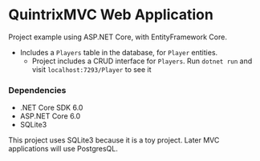 # QuintrixMVC Web Application

Project example using ASP.NET Core, with EntityFramework Core.

 - Includes a `Players` table in the database, for `Player` entities.
   - Project includes a CRUD interface for `Players`. Run `dotnet run` and visit `localhost:7293/Player` to see it

### Dependencies
 - .NET Core SDK 6.0
 - ASP.NET Core 6.0
 - SQLite3

This project uses SQLite3 because it is a toy project.  Later MVC applications will use PostgresQL.
